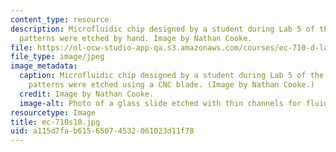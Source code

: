 ```yaml
---
content_type: resource
description: Microfluidic chip designed by a student during Lab 5 of the course. These
  patterns were etched by hand. Image by Nathan Cooke.
file: https://ol-ocw-studio-app-qa.s3.amazonaws.com/courses/ec-710-d-lab-medical-technologies-for-the-developing-world-spring-2010/a115d7fab61565074532061023d11f78_ec-710s10.jpg
file_type: image/jpeg
image_metadata:
  caption: Microfluidic chip designed by a student during Lab 5 of the course. These
    patterns were etched using a CNC blade. (Image by Nathan Cooke.)
  credit: Image by Nathan Cooke.
  image-alt: Photo of a glass slide etched with thin channels for fluid movement.
resourcetype: Image
title: ec-710s10.jpg
uid: a115d7fa-b615-6507-4532-061023d11f78
---
```

